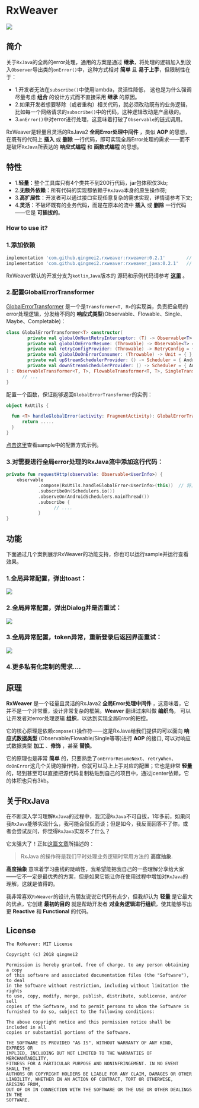 # RxWeaver

<a href='https://bintray.com/mq2553299/maven/rxweaver/_latestVersion'><img src='https://api.bintray.com/packages/mq2553299/maven/rxweaver/images/download.svg'></a>

## 简介

关于`RxJava`的全局的error处理，通用的方案是通过 **继承**，将处理的逻辑加入到放入`Observer`导出类的`onError()`中，这种方式相对 **简单** 且 **易于上手**，但限制性在于：

* 1.开发者无法在`subscribe()`中使用lambda，灵活性降低， 这也是为什么强调尽量考虑 **组合** 的设计方式而不直接采用 **继承** 的原因。
* 2.如果开发者想要移除（或者重构）相关代码，就必须改动既有的业务逻辑，比如每一个网络请求的`subscribe()`中的代码，这种逻辑改动是产品级的。
* 3.`onError()`中对error进行处理，这意味着打破了`Observable`的链式调用。

RxWeaver是轻量且灵活的RxJava2 **全局Error处理中间件** ，类似 **AOP** 的思想，在既有的代码上  **插入** 或 **删除**  一行代码，即可实现全局Error处理的需求——而不是破坏`RxJava`所表达的 **响应式编程** 和 **函数式编程** 的思想。


## 特性

* 1.**轻量**：整个工具库只有4个类共不到200行代码，jar包体积仅3kb;
* 2.**无额外依赖**：所有代码的实现都依赖于`RxJava`本身的原生操作符;
* 3.**高扩展性**：开发者可以通过接口实现任意复杂的需求实现，详情请参考下文;
* 4.**灵活**：不破坏既有的业务代码，而是在原本的流中 **插入** 或 **删除** 一行代码——它是 **可插拔的**。

### How to use it?

### 1.添加依赖

```groovy
implementation 'com.github.qingmei2.rxweaver:rxweaver:0.2.1'        // Writen by Kotlin
implementation 'com.github.qingmei2.rxweaver:rxweaver_java:0.2.1'   // Writen by Java
```

RxWeaver默认的开发分支为`kotlin`,`Java`版本的 源码和示例代码请参考 **[这里](https://github.com/qingmei2/RxWeaver/tree/java)** 。

### 2.配置GlobalErrorTransformer

[GlobalErrorTransformer](https://github.com/qingmei2/RxWeaver/blob/kotlin/rxweaver/src/main/java/com/github/qingmei2/core/GlobalErrorTransformer.kt) 是一个是`Transformer<T, R>`的实现类，负责把全局的error处理逻辑，分发给不同的 **响应式类型**(Observable、Flowable、Single、Maybe、Completable)：

```Kotlin
class GlobalErrorTransformer<T> constructor(
        private val globalOnNextRetryInterceptor: (T) -> Observable<T> = { Observable.just(it) },
        private val globalOnErrorResume: (Throwable) -> Observable<T> = { Observable.error(it) },
        private val retryConfigProvider: (Throwable) -> RetryConfig = { RetryConfig() },
        private val globalDoOnErrorConsumer: (Throwable) -> Unit = { },
        private val upStreamSchedulerProvider: () -> Scheduler = { AndroidSchedulers.mainThread() },
        private val downStreamSchedulerProvider: () -> Scheduler = { AndroidSchedulers.mainThread() }
) : ObservableTransformer<T, T>, FlowableTransformer<T, T>, SingleTransformer<T, T>,  MaybeTransformer<T, T>, CompletableTransformer {
      // ...
}
```

配置一个函数，保证能够返回`GlobalErrorTransformer`的实例：

```kotlin
object RxUtils {

  fun <T> handleGlobalError(activity: FragmentActivity): GlobalErrorTransformer<T>{
      return .....
  }
}
```

[点击这里](https://github.com/qingmei2/RxWeaver/blob/kotlin/sample/src/main/java/com/github/qingmei2/RxUtils.kt)查看sample中的配置方式示例。

### 3.对需要进行全局error处理的RxJava流中添加这行代码：

```kotlin
private fun requestHttp(observable: Observable<UserInfo>) {
    observable
            .compose(RxUtils.handleGlobalError<UserInfo>(this))  // 将上面的接口配置给Observable
            .subscribeOn(Schedulers.io())
            .observeOn(AndroidSchedulers.mainThread())
            .subscribe {
                  // ....
            }
}
```

## 功能

下面通过几个案例展示RxWeaver的功能支持，你也可以运行sample并运行查看效果。

### 1.全局异常配置，弹出toast：

![](https://github.com/qingmei2/RxWeaver/blob/kotlin/screenshots/1.gif)

### 2.全局异常配置，弹出Dialog并是否重试：

![](https://github.com/qingmei2/RxWeaver/blob/kotlin/screenshots/2.gif)

### 3.全局异常配置，token异常，重新登录后返回界面重试：

![](https://github.com/qingmei2/RxWeaver/blob/kotlin/screenshots/3.gif)

### 4.更多私有化定制的需求....

## 原理

**RxWeaver** 是一个轻量且灵活的RxJava2 **全局Error处理中间件** ，这意味着，它并不是一个非常重，设计非常复杂的框架。**Weaver** 翻译过来叫做 **编织鸟**， 可以让开发者对error处理逻辑 **组织**，以达到实现全局Error的把控。

它的核心原理是依赖`compose()`操作符——这是RxJava给我们提供的可以面向 **响应式数据类型** (Observable/Flowable/Single等等)进行 **AOP** 的接口, 可以对响应式数据类型 **加工** 、**修饰** ，甚至 **替换**。

它的原理也是非常 **简单** 的，只要熟悉了`onErrorResumeNext`、`retryWhen`、`doOnError`这几个关键的操作符，你就可以马上上手对应的配置；它也是非常 **轻量** 的，轻到甚至可以直接把源代码复制粘贴到自己的项目中，通过jcenter依赖，它的体积也只有3kb。

## 关于RxJava

在不断深入学习理解`RxJava`的过程中，我沉浸`RxJava`不可自拔，1年多前，如果问我`RxJava`能够实现什么，我可能会侃侃而谈；但是如今，我反而回答不了你，或者会尝试反问，你觉得`RxJava`实现不了什么？

它太强大了！正如[这篇文章](https://juejin.im/post/5b8f5f0ee51d450ea52f6a37)所描述的：

> RxJava 的操作符是我们平时处理业务逻辑时常用方法的 **高度抽象**.

**高度抽象** 意味着学习曲线的陡峭性，我希望能把我自己的一些理解分享给大家——它不一定是最优秀的方案，但是如果它能让你在使用过程中增加对`RxJava`的理解，这就是值得的。

我非常喜欢`RxWeaver`的设计,有朋友说说它代码有点少，但我却认为 **轻量** 是它最大的优点，它创建 **最初的目的** 就是帮助开发者 **对业务逻辑进行组织**，使其能够写出更 **Reactive** 和 **Functional** 的代码。

## License

    The RxWeaver: MIT License

    Copyright (c) 2018 qingmei2

    Permission is hereby granted, free of charge, to any person obtaining a copy
    of this software and associated documentation files (the "Software"), to deal
    in the Software without restriction, including without limitation the rights
    to use, copy, modify, merge, publish, distribute, sublicense, and/or sell
    copies of the Software, and to permit persons to whom the Software is
    furnished to do so, subject to the following conditions:

    The above copyright notice and this permission notice shall be included in all
    copies or substantial portions of the Software.

    THE SOFTWARE IS PROVIDED "AS IS", WITHOUT WARRANTY OF ANY KIND, EXPRESS OR
    IMPLIED, INCLUDING BUT NOT LIMITED TO THE WARRANTIES OF MERCHANTABILITY,
    FITNESS FOR A PARTICULAR PURPOSE AND NONINFRINGEMENT. IN NO EVENT SHALL THE
    AUTHORS OR COPYRIGHT HOLDERS BE LIABLE FOR ANY CLAIM, DAMAGES OR OTHER
    LIABILITY, WHETHER IN AN ACTION OF CONTRACT, TORT OR OTHERWISE, ARISING FROM,
    OUT OF OR IN CONNECTION WITH THE SOFTWARE OR THE USE OR OTHER DEALINGS IN THE
    SOFTWARE.
